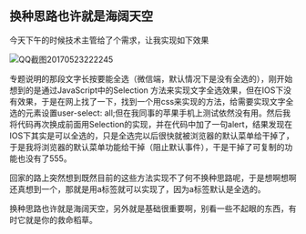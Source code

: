 ## 换种思路也许就是海阔天空

今天下午的时候技术主管给了个需求，让我实现如下效果

![QQ截图20170523222245](C:\Users\Administrator\Desktop\QQ截图20170523222245.png)

专题说明的那段文字长按要能全选（微信端，默认情况下是没有全选的），刚开始想到的是通过JavaScript中的Selection 方法来实现文字全选效果，但在IOS下没有效果，于是在网上找了一下，找到一个用css来实现的方法，给需要实现文字全选的元素设置user-select: all;但在我同事的苹果手机上测试依然没有用。然后我将代码再次换成前面用Selection的实现，并在代码中加了一句alert，结果发现在IOS下其实是可以全选的，只是全选完以后很快就被浏览器的默认菜单给干掉了，于是我将浏览器的默认菜单功能给干掉（阻止默认事件），干是干掉了可复制的功能也没有了555。

回家的路上突然想到既然目前的这些方法实现不了何不换种思路呢，于是想啊想啊还真想到一个，那就是用a标签就可以实现了，因为a标签默认是全选的。

换种思路也许就是海阔天空，另外就是基础很重要啊，别看一些不起眼的东西，有时它就是你的救命稻草。



